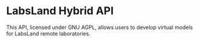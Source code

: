 # LabsLand Hybrid API

This API, licensed under GNU AGPL, allows users to develop virtual models for LabsLand remote laboratories.
